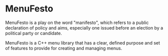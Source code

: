 # MenuFesto
MenuFesto is a play on the word "manifesto", which refers to a public declaration of policy and aims, especially one issued before an election by a political party or candidate.

MenuFesto is a C++ menu library that has a clear, defined purpose and set of features to provide for creating and managing menus.
